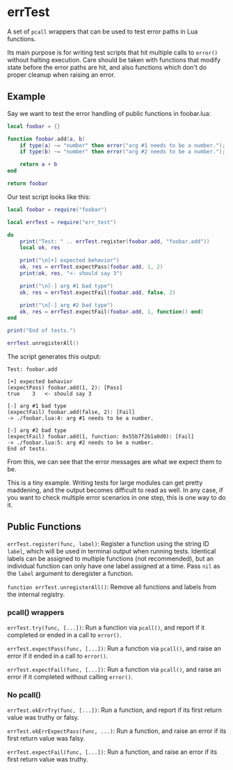 # errTest

A set of `pcall` wrappers that can be used to test error paths in Lua functions.

Its main purpose is for writing test scripts that hit multiple calls to `error()` without halting execution. Care should be taken with functions that modify state before the error paths are hit, and also functions which don't do proper cleanup when raising an error.


## Example

Say we want to test the error handling of public functions in foobar.lua:
```lua
local foobar = {}

function foobar.add(a, b)
	if type(a) ~= "number" then error("arg #1 needs to be a number."); end
	if type(b) ~= "number" then error("arg #2 needs to be a number."); end

	return a + b
end

return foobar
```

Our test script looks like this:
```lua
local foobar = require("foobar")

local errTest = require("err_test")

do
	print("Test: " .. errTest.register(foobar.add, "foobar.add"))
	local ok, res

	print("\n[+] expected behavior")
	ok, res = errTest.expectPass(foobar.add, 1, 2)
	print(ok, res, "<- should say 3")

	print("\n[-] arg #1 bad type")
	ok, res = errTest.expectFail(foobar.add, false, 2)

	print("\n[-] arg #2 bad type")
	ok, res = errTest.expectFail(foobar.add, 1, function() end)
end

print("End of tests.")

errTest.unregisterAll()
```

The script generates this output:
```
Test: foobar.add

[+] expected behavior
(expectPass) foobar.add(1, 2): [Pass]
true	3	<- should say 3

[-] arg #1 bad type
(expectFail) foobar.add(false, 2): [Fail]
-> ./foobar.lua:4: arg #1 needs to be a number.

[-] arg #2 bad type
(expectFail) foobar.add(1, function: 0x55b7f2b1a0d0): [Fail]
-> ./foobar.lua:5: arg #2 needs to be a number.
End of tests.
```

From this, we can see that the error messages are what we expect them to be.

This is a tiny example. Writing tests for large modules can get pretty maddening, and the output becomes difficult to read as well. In any case, if you want to check multiple error scenarios in one step, this is one way to do it.


## Public Functions

`errTest.register(func, label)`: Register a function using the string ID `label`, which will be used in terminal output when running tests. Identical labels can be assigned to multiple functions (not recommended), but an individual function can only have one label assigned at a time. Pass `nil` as the `label` argument to deregister a function.


`function errTest.unregisterAll()`: Remove all functions and labels from the internal registry.


### pcall() wrappers

`errTest.try(func, [...])`: Run a function via `pcall()`, and report if it completed or ended in a call to `error()`.


`errTest.expectPass(func, [...])`: Run a function via `pcall()`, and raise an error if it ended in a call to `error()`.


`errTest.expectFail(func, [...])`: Run a function via `pcall()`, and raise an error if it completed without calling `error()`.


### No pcall()

`errTest.okErrTry(func, [...])`: Run a function, and report if its first return value was truthy or falsy.


`errTest.okErrExpectPass(func, ...)`: Run a function, and raise an error if its first return value was falsy.


`errTest.expectFail(func, [...])`: Run a function, and raise an error if its first return value was truthy.





